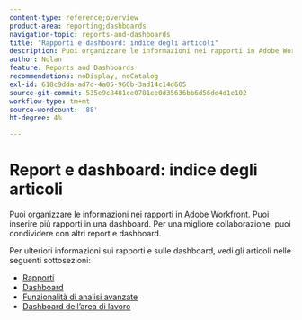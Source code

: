 ```yaml
---
content-type: reference;overview
product-area: reporting;dashboards
navigation-topic: reports-and-dashboards
title: "Rapporti e dashboard: indice degli articoli"
description: Puoi organizzare le informazioni nei rapporti in Adobe Workfront. Puoi inserire più rapporti in una dashboard. Per una migliore collaborazione, puoi condividere con altri report e dashboard.
author: Nolan
feature: Reports and Dashboards
recommendations: noDisplay, noCatalog
exl-id: 618c9dda-ad7d-4a05-960b-3ad14c14d605
source-git-commit: 535e9c8481ce0781ee0d35636bb6d56de4d1e102
workflow-type: tm+mt
source-wordcount: '88'
ht-degree: 4%

---
```



# Report e dashboard: indice degli articoli

<!--Audited: 01/2024-->

Puoi organizzare le informazioni nei rapporti in Adobe Workfront. Puoi inserire più rapporti in una dashboard. Per una migliore collaborazione, puoi condividere con altri report e dashboard.

Per ulteriori informazioni sui rapporti e sulle dashboard, vedi gli articoli nelle seguenti sottosezioni:

* [Rapporti](../reports-and-dashboards/reports/reports-overview.md)
* [Dashboard](../reports-and-dashboards/dashboards/dashboards-overview.md)
* [Funzionalità di analisi avanzate](../enhanced-analytics/enhanced-analytics.md)
* [Dashboard dell’area di lavoro](../reports-and-dashboards/canvas-dashboards/canvas-dashboards-overview.md)

